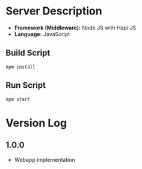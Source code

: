 # Server Description

* __Framework (Middleware):__ Node JS with Hapi JS
* __Language:__ JavaScript

## Build Script
```
npm install
```

## Run Script
```
npm start
```

# Version Log

## 1.0.0

* Webapp implementation